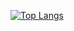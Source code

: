 
<!-- [![Virgilma's GitHub stats](https://github-readme-stats.vercel.app/api?username=virgilma&count_private=true&show_icons=true&theme=gruvbox)](https://github.com/anuraghazra/github-readme-stats) -->

[![Top Langs](https://github-readme-stats.vercel.app/api/top-langs/?username=virgilma&layout=compact&theme=gruvbox&hide=ruby,makefile)](https://github.com/anuraghazra/github-readme-stats)


<!-- ### Hi there 👋 -->

<!--
**VirgilMa/virgilma** is a ✨ _special_ ✨ repository because its `README.md` (this file) appears on your GitHub profile.

Here are some ideas to get you started:

- 🔭 I’m currently working on ...
- 🌱 I’m currently learning ...
- 👯 I’m looking to collaborate on ...
- 🤔 I’m looking for help with ...
- 💬 Ask me about ...
- 📫 How to reach me: ...
- 😄 Pronouns: ...
- ⚡ Fun fact: ...
-->

